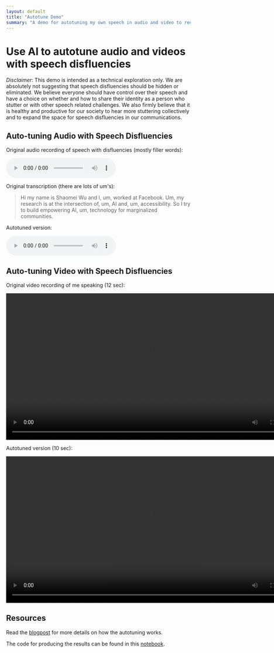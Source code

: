 ```yaml
---
layout: default
title: "Autotune Demo"
summary: "A demo for autotuning my own speech in audio and video to reduce disfluency."
---
```


# Use AI to autotune audio and videos with speech disfluencies

*Disclaimer*: This demo is intended as a technical exploration only. We are absolutely not suggesting that speech disfluencies should be hidden or eliminated. We believe everyone should have control over their speech and have a choice on whether and how to share their identity as a person who stutter or with other speech related challenges. We also firmly believe that it is healthy and productive for our society to hear more stuttering collectively and to expand the space for speech disfluencies in our communications.

## Auto-tuning Audio with Speech Disfluencies

Original audio recording of speech with disfluencies (mostly filler words):

<audio controls>
<source src="assets/media/short_intro.wav">
Audio element failed...
</audio>

Original transcription (there are lots of um's): 

> Hi my name is Shaomei Wu and I, um, worked at Facebook. Um, my research is at the intersection of, um, AI and, um, accessibility. So I try to build empowering AI, um, technology for marginalized communities. 

Autotuned version:

<audio controls>
<source src="assets/media/de_filler_short_intro.wav">
Audio element failed...
</audio>

## Auto-tuning Video with Speech Disfluencies

Original video recording of me speaking (12 sec):

<!-- - [Original Video, 12sec](assets/media/intro_video_short.mp4) -->

<video controls height="400">
<source src="assets/media/intro_video_short.mp4" type="video/mp4">
Video rendering failed...
</video>

<br>

Autotuned version (10 sec):

<!-- - [Auto-tuned Video, 10sec](assets/media/autotuned_intro_video_short.mp4) -->

<video controls height="400">
<source src="assets/media/autotuned_intro_video_short.mp4" type="video/mp4">
Video rendering failed...
</video>


## Resources 

Read the [blogpost](2021/03/28/speech_rec_for_fluency_disorder.html) for more details on how the autotuning works.

The code for producing the results can be found in this [notebook](https://colab.research.google.com/drive/1jn8oTaEJRMl9PEKi7jj8zfwnxctxox8u?usp=sharing). 

 
 

